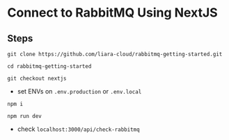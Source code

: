 # Connect to RabbitMQ Using NextJS
## Steps

```
git clone https://github.com/liara-cloud/rabbitmq-getting-started.git
```
```
cd rabbitmq-getting-started
```
```
git checkout nextjs
```
- set ENVs on `.env.production` or `.env.local`
```
npm i
```
```
npm run dev
```
- check `localhost:3000/api/check-rabbitmq`
